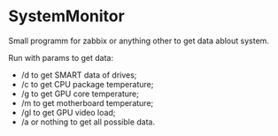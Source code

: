 ﻿# SystemMonitor
Small programm for zabbix or anything other to get data ablout system.

Run with params to get data:

- /d to get SMART data of drives;
- /c to get CPU package temperature;
- /g to get GPU core temperature;
- /m to get motherboard temperature;
- /gl to get GPU video load;
- /a or nothing to get all possible data.

